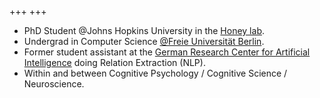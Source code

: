+++
+++

- PhD Student @Johns Hopkins University in the <a href="https://www.honeylab.org" target="_blank" rel="noopener noreferrer">Honey lab</a>.
- Undergrad in Computer Science <a href="https://www.mi.fu-berlin.de/en/inf/index.html" target="_blank" rel="noopener noreferrer">@Freie Universität Berlin</a>.
- Former student assistant at the <a href="https://www.dfki.de/en/web" target="_blank" rel="noopener noreferrer">German Research Center for Artificial Intelligence</a> doing Relation Extraction (NLP).
- Within and between Cognitive Psychology / Cognitive Science / Neuroscience.

